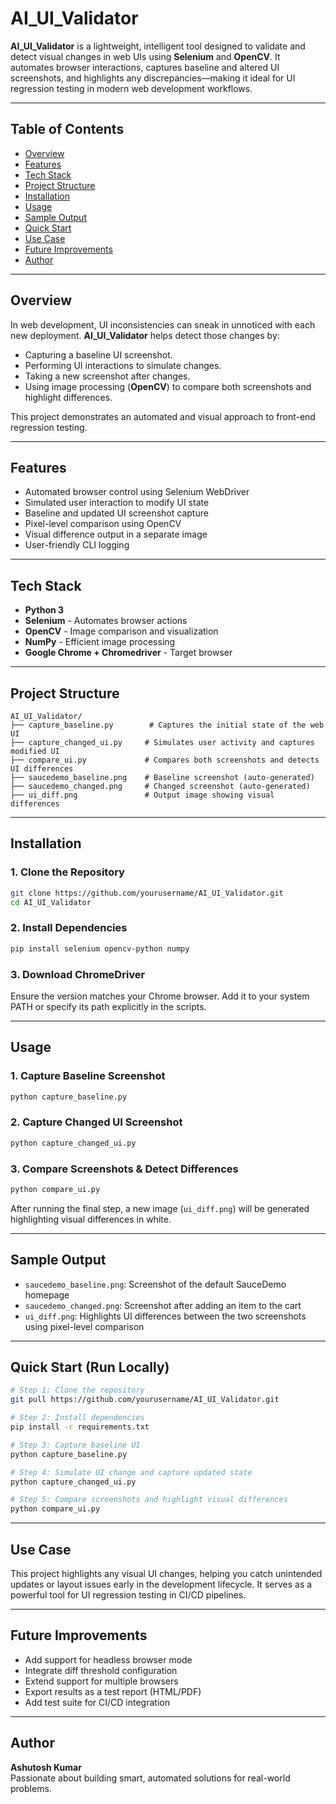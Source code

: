 # **AI_UI_Validator**

**AI_UI_Validator** is a lightweight, intelligent tool designed to validate and detect visual changes in web UIs using **Selenium** and **OpenCV**. It automates browser interactions, captures baseline and altered UI screenshots, and highlights any discrepancies—making it ideal for UI regression testing in modern web development workflows.

---

## **Table of Contents**

- [Overview](#overview)
- [Features](#features)
- [Tech Stack](#tech-stack)
- [Project Structure](#project-structure)
- [Installation](#installation)
- [Usage](#usage)
- [Sample Output](#sample-output)
- [Quick Start](#quick-start-run-locally)
- [Use Case](#use-case)
- [Future Improvements](#future-improvements)
- [Author](#author)

---

## **Overview**

In web development, UI inconsistencies can sneak in unnoticed with each new deployment. **AI_UI_Validator** helps detect those changes by:

- Capturing a baseline UI screenshot.
- Performing UI interactions to simulate changes.
- Taking a new screenshot after changes.
- Using image processing (**OpenCV**) to compare both screenshots and highlight differences.

This project demonstrates an automated and visual approach to front-end regression testing.

---

## **Features**

- Automated browser control using Selenium WebDriver
- Simulated user interaction to modify UI state
- Baseline and updated UI screenshot capture
- Pixel-level comparison using OpenCV
- Visual difference output in a separate image
- User-friendly CLI logging

---

## **Tech Stack**

- **Python 3**
- **Selenium** - Automates browser actions
- **OpenCV** - Image comparison and visualization
- **NumPy** - Efficient image processing
- **Google Chrome + Chromedriver** - Target browser

---

## **Project Structure**

```text
AI_UI_Validator/
├── capture_baseline.py        # Captures the initial state of the web UI
├── capture_changed_ui.py     # Simulates user activity and captures modified UI
├── compare_ui.py             # Compares both screenshots and detects UI differences
├── saucedemo_baseline.png    # Baseline screenshot (auto-generated)
├── saucedemo_changed.png     # Changed screenshot (auto-generated)
├── ui_diff.png               # Output image showing visual differences
```

---

## **Installation**

### 1. Clone the Repository

```bash
git clone https://github.com/yourusername/AI_UI_Validator.git
cd AI_UI_Validator
```

### 2. Install Dependencies

```bash
pip install selenium opencv-python numpy
```

### 3. Download ChromeDriver

Ensure the version matches your Chrome browser. Add it to your system PATH or specify its path explicitly in the scripts.

---

## **Usage**

### 1. Capture Baseline Screenshot

```bash
python capture_baseline.py
```

### 2. Capture Changed UI Screenshot

```bash
python capture_changed_ui.py
```

### 3. Compare Screenshots & Detect Differences

```bash
python compare_ui.py
```

After running the final step, a new image (`ui_diff.png`) will be generated highlighting visual differences in white.

---

## **Sample Output**

- `saucedemo_baseline.png`: Screenshot of the default SauceDemo homepage
- `saucedemo_changed.png`: Screenshot after adding an item to the cart
- `ui_diff.png`: Highlights UI differences between the two screenshots using pixel-level comparison

---

## **Quick Start (Run Locally)**

```bash
# Step 1: Clone the repository
git pull https://github.com/yourusername/AI_UI_Validator.git

# Step 2: Install dependencies
pip install -r requirements.txt

# Step 3: Capture baseline UI
python capture_baseline.py

# Step 4: Simulate UI change and capture updated state
python capture_changed_ui.py

# Step 5: Compare screenshots and highlight visual differences
python compare_ui.py
```

---

## **Use Case**

This project highlights any visual UI changes, helping you catch unintended updates or layout issues early in the development lifecycle. It serves as a powerful tool for UI regression testing in CI/CD pipelines.

---

## **Future Improvements**

- Add support for headless browser mode
- Integrate diff threshold configuration
- Extend support for multiple browsers
- Export results as a test report (HTML/PDF)
- Add test suite for CI/CD integration

---

## **Author**

**Ashutosh Kumar**  
Passionate about building smart, automated solutions for real-world problems.

